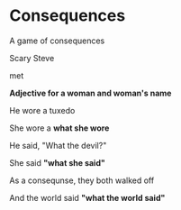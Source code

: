 # Consequences
A game of consequences

Scary Steve

met

**Adjective for a woman and woman's name**

He wore a tuxedo

She wore a **what she wore**

He said, "What the devil?"

She said **"what she said"**

As a consequnse, they both walked off

And the world said **"what the world said"**
